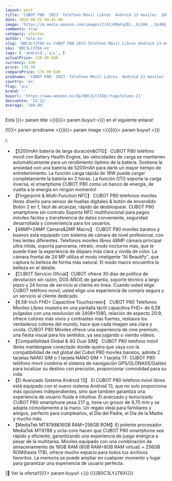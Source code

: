```yaml
---
layout: post
title: 'CUBOT P80  2023  Teléfono Móvil Libres  Android 13 moviles  16GB + 256GB/1TB  48MP+24MP  6 58" FHD+  5200mAh Movil  Smartphone 4G Dual SIM  MediaTek MT8788/Octa-Core/Fingerprint/OTG/NFC/GPS'
date: 2024-08-21 04:41:48
image: 'https://m.media-amazon.com/images/I/41J4MaFqZEL._SL500_._SL400_.jpg'
comments: true
category: ofertas
author: 'tole.es'
slug: 'B0C3LYJT6X-es CUBOT P80 2023 Teléfono Móvil Libres Android 13 moviles...'
sku: 'B0C3LYJT6X-es'
tags: [ 'android','🇪🇸', ]
actualPrice: 139.99 EUR
currency: EUR
price: 139.99
comparePrice: 179.99 EUR
prodname: 'CUBOT P80  2023  Teléfono Móvil Libres  Android 13 moviles  16GB + 256GB/1TB  48MP+24MP  6 58" FHD+  5200mAh Movil  Smartphone 4G Dual SIM  MediaTek MT8788/Octa-Core/Fingerprint/OTG/NFC/GPS'
country: 'es'
flag: '🇪🇸'
brand: ''
buyurl: 'https://www.amazon.es/dp/B0C3LYJT6X/?tag=tolees-21'
descuento: '22.22'
average: '169.99'
---
```


Está [{{< param title >}}]({{< param buyurl >}}) en el siguiente enlace!

[![{{< param prodname >}}]({{< param image >}})]({{< param buyurl >}})

ℹ️:

- 【5200mAh batería de larga duración&OTG】 CUBOT P80 teléfono movil con Battery Health Engine, las velocidades de carga se mantienen automáticamente para un rendimiento óptimo de la batería. Sostiene la ansiedad con una batería de 5200mAh para darle un mayor tiempo de entretenimiento. La función carga rápida de 18W puede cargar completamente la batería en 2 horas. La función OTG soporta la carga inversa, el smartphone CUBOT P80 como un banco de energía, de vuelta a la energía en ningún momento!
- 【Fingerprint & Multi-Function NFC】 CUBOT P80 telefonos moviles libres diseño para sensor de huellas digitales & botón de encendido Botón 2 en 1, fácil de alcanzar, rápido de desbloquear. CUBOT P80 smartphone sin contrato Soporta NFC multifuncional para pagos móviles fáciles y transferencia de datos conveniente, seguridad desarrollada y conveniencia para los usuarios.
- 【48MP+24MP Cámara&2MP Macro】 CUBOT P80 moviles baratos y buenos está equipado con sistema de cámara de nivel profesional, con tres lentes diferentes. Telefonos moviles libres 48MP cámara principal ultra nítida, soporta panorama, retrato, modo nocturno más, que le puede traer la experiencia de disparo más clara y vívida de color. La cámara frontal de 24 MP utiliza el modo inteligente "AI Beautify", que captura tu belleza de forma más natural. El modo macro encuentra la belleza en el detalle.
- 【CUBOT Servicio Oficial】CUBOT ofrece 30 días de política de devolución sin razón, DOS AÑOS de garantía, soporte técnico a largo plazo y 24 horas de servicio al cliente en línea. Cuando usted elige CUBOT teléfono movil, usted elige una experiencia de compra segura y un servicio al cliente dedicado.
- 【6.58-inch FHD+ Capacitive Touchscreen】 CUBOT P80 Telefonos Moviles Libres muestra en una pantalla táctil capacitiva FHD+ de 6,58 pulgadas con una resolución de 2408*1080, relación de aspecto 20:9, ofrece colores más vivos y contrastes más fuertes, restaura los verdaderos colores del mundo, hace que cada imagen sea clara y vívida. CUBOT P80 Móviles ofrece una experiencia de cine premium, una fiesta visual para los sentidos, ya sea jugando o viendo vídeos.
- 【Compatibilidad Global & 4G Dual SIM】 CUBOT P80 telefono móvil libres manténgase conectado donde quiera que vaya con la compatibilidad de red global del Cubot P80 moviles baratos, admite 2 tarjetas NANO SIM o 1 tarjeta NANO SIM + 1 tarjeta TF. CUBOT P80 telefono movil combina el sistema de navegación GPS/GLONASS/Galileo para localizar su destino con precisión, proporcionar comodidad para su vida.
- 【El Avanzado Sistema Android 13】 El CUBOT P80 telefono movil libres está equipado con el nuevo sistema Android 13, que no solo proporciona más opciones independientes, sino que también garantiza una experiencia de usuario fluida e intuitiva. El avanzado y texturizado CUBOT P80 smartphone pesa 217 g, tiene un grosor de 9,75 mm y se adapta cómodamente a la mano. Un regalo ideal para familiares y amigos, perfecto para cumpleaños, el Día del Padre, el Día de la Madre y mucho más.
- 【MediaTek MT8788&16GB RAM+256GB ROM】El potente procesador MediaTek MT8788 y octa-core hacen que CUBOT P80 smartphone sea rápido y eficiente, garantizando una experiencia de juego enérgica a pesar de la multitarea. Moviles equipado con una combinación de almacenamiento de 16GB RAM (8GB RAM+8GB RAM virtual) + 256GB ROM(hasta 1TB), ofrece mucho espacio para todos tus archivos favoritos. La memoria se puede ampliar en cualquier momento y lugar para garantizar una experiencia de usuario perfecta.

[🛒 Ver la oferta!!]({{< param buyurl >}})
{{<world>}}B0C3LYJT6X{{</world>}}
